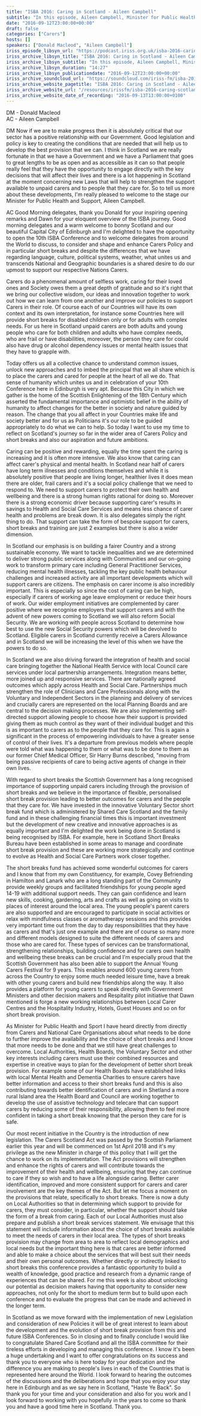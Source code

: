 ```yaml
---
title: "ISBA 2016: Caring in Scotland - Aileen Campbell"
subtitle: "In this episode, Aileen Campbell, Minister for Public Health and Sport talks about: How the Scottish Government hopes to support carers – paid and unpaid New social security powers are being devolved to Scotland, how might these be best used?"
date: "2016-09-12T23:00:00+00:00"
draft: false
categories: ["Carers"]
hosts: []
speakers: ["Donald Macleod", "Aileen Campbell"]
iriss_episode_libsyn_url: "https://podcast.iriss.org.uk/isba-2016-caring-in-scotland-aileen-campbell-1"
iriss_archive_libsyn_title: "ISBA 2016: Caring in Scotland - Aileen Campbell"
iriss_archive_libsyn_subtitle: "In this episode, Aileen Campbell, Minister for Public Health and Sport talks about: How the Scottish Government hopes to support carers – paid and unpaid New social security powers are being devolved to Scotland, how might these be best used?"
iriss_archive_libsyn_duration: "14:27"
iriss_archive_libsyn_publicationdate: "2016-09-12T23:00:00+00:00"
iriss_archive_soundcloud_url: "https://soundcloud.com/iriss-fm/isba-2016-caring-in-scotland"
iriss_archive_website_pagetitle: "ISBA 2016: Caring in Scotland - Aileen Campbell"
iriss_archive_website_url: "/resources/irissfm/isba-2016-caring-scotland-aileen-campbell"
iriss_archive_website_date_of_recording: "2016-09-13T13:00:00+0100"
---
```

DM - Donald Macleod  
AC - Aileen Campbell

DM Now if we are to make progress then it is absolutely critical that our sector has a positive relationship with our Government. Good legislation and policy is key to creating the conditions that are needed that will help us to develop the best provision that we can. I think in Scotland we are really fortunate in that we have a Government and we have a Parliament that goes to great lengths to be as open and as accessible as it can so that people really feel that they have the opportunity to engage directly with the key decisions that will affect their lives and there is a lot happening in Scotland at the moment concerning new Laws that will help to strengthen the support available to unpaid carers and to people that they care for. So to tell us more about these developments, I'm really pleased to welcome to the stage our Minister for Public Health and Support, Aileen Campbell.

AC Good Morning delegates, thank you Donald for your inspiring opening remarks and Dawn for your eloquent overview of the ISBA journey. Good morning delegates and a warm welcome to bonny Scotland and our beautiful Capital City of Edinburgh and I'm delighted to have the opportunity to open the 10th ISBA Conference and to welcome delegates from around the World to discuss, to consider and shape and enhance Carers Policy and in particular short breaks and despite the differences that we have regarding language, culture, political systems, weather, what unites us and transcends National and Geographic boundaries is a shared desire to do our upmost to support our respective Nations Carers.

Carers do a phenomenal amount of selfless work, caring for their loved ones and Society owes them a great depth of gratitude and so it's right that we bring our collective wisdom, our ideas and innovation together to work out how we can learn from one another and improve our policies to support Carers in their role. Of course each of our Countries will have its own context and its own interpretation, for instance some Countries here will provide short breaks for disabled children only or for adults with complex needs. For us here in Scotland unpaid carers are both adults and young people who care for both children and adults who have complex needs, who are frail or have disabilities, moreover, the person they care for could also have drug or alcohol dependency issues or mental health issues that they have to grapple with.

Today offers us all a collective chance to understand common issues, unlock new approaches and to imbed the principal that we all share which is to place the carers and cared for people at the heart of all we do. That sense of humanity which unites us and in celebration of your 10th Conference here in Edinburgh is very apt. Because this City in which we gather is the home of the Scottish Enlightening of the 18th Century which asserted the fundamental importance and optimistic belief in the ability of humanity to affect changes for the better in society and nature guided by reason. The change that you all affect in your Countries make life and society better and for us as Politicians it's our role to be guided appropriately to do what we can to help. So today I want to use my time to reflect on Scotland's journey so far in the wider area of Carers Policy and short breaks and also our aspiration and future ambitions.

Caring can be positive and rewarding, equally the time spent the caring is increasing and it is often more intensive. We also know that caring can affect carer's physical and mental health. In Scotland near half of carers have long term illnesses and conditions themselves and while it is absolutely positive that people are living longer, healthier lives it does mean there are older, frail carers and it's a social policy challenge that we need to respond to. We need to support carers to protect their own health and wellbeing and there is a strong human rights rational for doing so. Moreover there is a strong economic driver because supporting carer's results in savings to Health and Social Care Services and means less chance of carer health and problems are break down. It is also delegates simply the right thing to do. That support can take the form of bespoke support for carers, short breaks and training are just 2 examples but there is also a wider dimension.

In Scotland our emphasis is on building a fairer Country and a strong sustainable economy. We want to tackle inequalities and we are determined to deliver strong public services along with Communities and our on-going work to transform primary care including General Practitioner Services, reducing mental health illnesses, tackling the key public health behaviour challenges and increased activity are all important developments which will support carers are citizens. The emphasis on carer income is also incredibly important. This is especially so since the cost of caring can be high, especially if carers of working age leave employment or reduce their hours of work. Our wider employment initiatives are complemented by carer positive where we recognise employers that support carers and with the advent of new powers coming to Scotland we will also reform Social Security. We are working with people across Scotland to determine how best to use the new Social Security powers which will be devolved to Scotland. Eligible carers in Scotland currently receive a Carers Allowance and in Scotland we will be increasing the level of this when we have the powers to do so.

In Scotland we are also driving forward the integration of health and social care bringing together the National Health Service with local Council care services under local partnership arrangements. Integration means better, more joined up and responsive services. There are nationally agreed outcomes which apply across Health and Social Care. Partnerships much strengthen the role of Clinicians and Care Professionals along with the Voluntary and Independent Sectors in the planning and delivery of services and crucially carers are represented on the local Planning Boards and are central to the decision making processes. We are also implementing self-directed support allowing people to choose how their support is provided giving them as much control as they want of their individual budget and this is as important to carers as to the people that they care for. This is again a significant in the process of empowering individuals to have a greater sense of control of their lives. It's a departure from previous models where people were told what was happening to them or what was to be done to them as our former Chief Medical Officer, Sir Harry Burns described, "moving from being passive recipients of care to being active agents of change in their own lives.

With regard to short breaks the Scottish Government has a long recognised importance of supporting unpaid carers including through the provision of short breaks and we believe in the importance of flexible, personalised short break provision leading to better outcomes for carers and the people that they care for. We have invested in the innovative Voluntary Sector short break fund which is administered by Shared Care Scotland and the family fund and in these challenging financial times this is important investment but the development of new creative and innovative approaches is as equally important and I'm delighted the work being done in Scotland is being recognised by ISBA. For example, here in Scotland Short Breaks Bureau have been established in some areas to manage and coordinate short break provision and these are working more strategically and continue to evolve as Health and Social Care Partners work closer together.

The short breaks fund has achieved some wonderful outcomes for carers and I know that from my own Constituency, for example, Covey Befriending in Hamilton and Lanark who are a long standing part of the Community provide weekly groups and facilitated friendships for young people aged 14-19 with additional support needs. They can gain confidence and learn new skills, cooking, gardening, arts and crafts as well as going on visits to places of interest around the local area. The young people's parent carers are also supported and are encouraged to participate in social activities or relax with mindfulness classes or aromatherapy sessions and this provides very important time out from the day to day responsibilities that they have as carers and that's just one example and there are of course so many more and different models designed to suite the different needs of carers and those who are cared for. These types of services can be transformational, strengthening relationships, building confidence and for carers own health and wellbeing these breaks can be crucial and I'm especially proud that the Scottish Government has also been able to support the Annual Young Carers Festival for 9 years. This enables around 600 young carers from across the Country to enjoy some much needed leisure time, have a break with other young carers and build new friendships along the way. It also provides a platform for young carers to speak directly with Government Ministers and other decision makers and Respitality pilot initiative that Dawn mentioned is forge a new working relationships between Local Carer Centres and the Hospitality Industry, Hotels, Guest Houses and so on for short break provision.

As Minister for Public Health and Sport I have heard directly from directly from Carers and National Care Organisations about what needs to be done to further improve the availability and the choice of short breaks and I know that more needs to be done and that we still have great challenges to overcome. Local Authorities, Health Boards, the Voluntary Sector and other key interests including carers must use their combined resources and expertise in creative ways to plan for the development of better short break provision. For example some of our Health Boards have established links with local Mental Health and Dementia Charities to ensure carers have better information and access to their short breaks fund and this is also contributing towards better identification of carers and in Shetland a more rural Island area the Health Board and Council are working together to develop the use of assistive technology and telecare that can support carers by reducing some of their responsibility, allowing them to feel more confident in taking a short break knowing that the person they care for is safe.

Our most recent initiative in the Country is the introduction of new legislation. The Carers Scotland Act was passed by the Scottish Parliament earlier this year and will be commenced on 1st April 2018 and it's my privilege as the new Minister in charge of this policy that I will get the chance to work on its implementation. The Act provisions will strengthen and enhance the rights of carers and will contribute towards the improvement of their health and wellbeing, ensuring that they can continue to care if they so wish and to have a life alongside caring. Better carer identification, improved and more consistent support for carers and carer involvement are the key themes of the Act. But let me focus a moment on the provisions that relate, specifically to short breaks. There is now a duty on Local Authorities so that in determining which support to provide for carers, they must consider, in particular, whether the support should take the form of a break from caring. Each of our Local Authorities must also prepare and publish a short break services statement. We envisage that this statement will include information about the choice of short breaks available to meet the needs of carers in their local area. The types of short breaks provision may change from area to area to reflect local demographics and local needs but the important thing here is that cares are better informed and able to make a choice about the services that will best suit their needs and their own personal outcomes. Whether directly or indirectly linked to short breaks this conference provides a fantastic opportunity to build a wealth of knowledge, good practice and research from a dynamic range of experiences that can be shared. For me this week is also about unlocking our potential as decision makers having that opportunity to consider new approaches, not only for the short to medium term but to build upon each conference and to evaluate the progress that can be made and achieved in the longer term.

In Scotland as we move forward with the implementation of new Legislation and consideration of new Policies it will be of great interest to learn about the development and the evolution of short break provision from this and future ISBA Conferences. So in closing and to finally conclude I would like to congratulate Shared Care Scotland and all the ISBA committee for their tireless efforts in developing and managing this conference. I know it's been a huge undertaking and I want to offer congratulations on its success and thank you to everyone who is here today for your dedication and the difference you are making to people's lives in each of the Countries that is represented here around the World. I look forward to hearing the outcomes of the discussions and the deliberations and hope that you enjoy your stay here in Edinburgh and as we say here in Scotland, "Haste Ye Back". So thank you for your time and your consideration and also for you work and I look forward to working with you hopefully in the years to come so thank you and have a good time here in Scotland. Thank you.